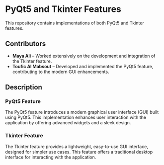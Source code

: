 # PyQt5 and Tkinter Features

This repository contains implementations of both PyQt5 and Tkinter features.

## Contributors

- **Maya Ali** – Worked extensively on the development and integration of the Tkinter feature.
- **Toufic Al Mabsout** – Developed and implemented the PyQt5 feature, contributing to the modern GUI enhancements.

## Description

### PyQt5 Feature
The PyQt5 feature introduces a modern graphical user interface (GUI) built using PyQt5. This implementation enhances user interaction with the application by offering advanced widgets and a sleek design.

### Tkinter Feature
The Tkinter feature provides a lightweight, easy-to-use GUI interface, designed for simpler use cases. This feature offers a traditional desktop interface for interacting with the application.

